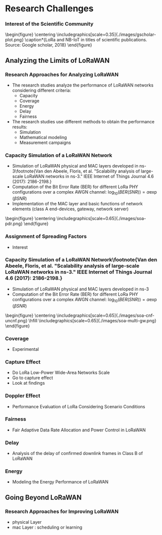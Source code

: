 # Research Challenges
### Interest of the Scientific Community
\begin{figure}
	\centering
  \includegraphics[scale=0.35]{./images/gscholar-plot.png}
  \caption*{LoRa and NB-IoT in titles of scientific publications. Source: Google scholar, 2018}
\end{figure}

## Analyzing the Limits of LoRaWAN
### Research Approaches for Analyzing LoRaWAN
- The research studies analyze the performance of LoRaWAN networks considering different criteria:
    - Capacity
    - Coverage
    - Energy
    - Delay
    - Fairness
- The research studies use different methods to obtain the performance results:
    - Simulation
    - Mathematical modeling
    - Measurement campaigns

### Capacity Simulation of a LoRaWAN Network
- Simulation of LoRaWAN physical and MAC layers developed in ns-3\footnote{Van den Abeele, Floris, et al. "Scalability analysis of large-scale LoRaWAN networks in ns-3." IEEE Internet of Things Journal 4.6 (2017): 2186-2198.}
- Computation of the Bit Error Rate (BER) for different LoRa PHY configurations over a complex AWGN channel: $\log_{10}(BER(SNR)) = \alpha\exp(\beta SNR)$
- Implementation of the MAC layer and basic functions of network elements (class A end-devices, gateway, network server)

\begin{figure}
	\centering
  \includegraphics[scale=0.65]{./images/soa-pdr.png}
\end{figure}

### Assignment of Spreading Factors
- Interest

### Capacity Simulation of a LoRaWAN Network\footnote{Van den Abeele, Floris, et al. "Scalability analysis of large-scale LoRaWAN networks in ns-3." IEEE Internet of Things Journal 4.6 (2017): 2186-2198.}
- Simulation of LoRaWAN physical and MAC layers developed in ns-3
- Computation of the Bit Error Rate (BER) for different LoRa PHY configurations over a complex AWGN channel: $\log_{10}(BER(SNR)) = \alpha\exp(\beta SNR)$

\begin{figure}
	\centering
  \includegraphics[scale=0.65]{./images/soa-cnf-uncnf.png}
	\hfill
	\includegraphics[scale=0.65]{./images/soa-multi-gw.png}
\end{figure}

### Coverage
- Experimental

### Capture Effect
- Do LoRa Low-Power Wide-Area Networks Scale
- Go to capture effect
- Look at findings

### Doppler Effect
- Performance Evaluation of LoRa Considering Scenario Conditions

### Fairness
- Fair Adaptive Data Rate Allocation and Power Control in LoRaWAN

### Delay
- Analysis of the delay of confirmed downlink frames in Class B of LoRaWAN

### Energy
- Modeling the Energy Performance of LoRaWAN

## Going Beyond LoRaWAN
### Research Approaches for Improving LoRaWAN
- physical Layer
- mac Layer : scheduling or learning
